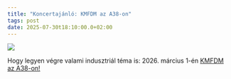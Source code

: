```yaml
---
title: "Koncertajánló: KMFDM az A38-on"
tags: post
date: 2025-07-30t18:10:00.0+02:00
---
```


![](/img/KMFDM.jpg)

Hogy legyen végre valami indusztriál téma is: 2026. március 1-én [KMFDM az A38-on!](https://www.a38.hu/hu/program/kmfdm-us-29953)